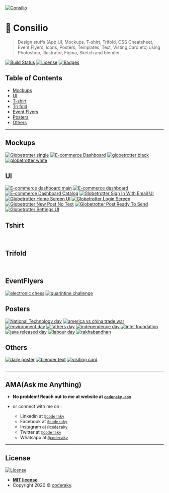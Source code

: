 <a href="http://coderaky.com"><img src="https://raw.githubusercontent.com/coderaky/files/master/png/hello.png?v=3&s=200" title="Consilio" alt="Consilio"></a>
# 🎨 Consilio

> Design stuffs (App UI, Mockups, T-shirt, Trifold, CSS Cheatsheet, Event Flyers, Icons, Posters, Templates, Text, Visting Card etc) using Photoshop, illustrator, Figma, Sketch and blender.


[![Build Status](http://img.shields.io/travis/badges/badgerbadgerbadger.svg?style=flat-square)](https://travis-ci.org/badges/badgerbadgerbadger) [![License](http://img.shields.io/:license-mit-blue.svg?style=flat-square)](http://badges.mit-license.org) [![Badges](http://img.shields.io/:badges-9/9-ff6799.svg?style=flat-square)](https://github.com/badges/badgerbadgerbadger)

## Table of Contents

- [Mockups](#mockups)
- [UI](#ui)
- [T-shirt](#tshirt)
- [Tri fold](#Trifold)
- [Event Flyers](#EventFlyers)
- [Posters](#poster)
- [Others](#others)

<!-- https://raw.githubusercontent.com/coder-aky/files/master/png/hello.png
<a href=""><img src="?v=3&s=200" title="" alt=""></a>-->
---

## Mockups
<a href="mockup/Globetrotter single.jpg"><img src="mockup/Globetrotter single.jpg?v=3&s=200" title="Globetrotter single" alt="Globetrotter single"></a>
<a href="mockup/E-commerce Dashboard.jpg"><img src="mockup/E-commerce Dashboard.jpg?v=3&s=200" title="E-commerce Dashboard" alt="E-commerce Dashboard"></a>
<a href="mockup/globetrotter black.jpg"><img src="mockup/globetrotter black.jpg?v=3&s=200" title="globetrotter black" alt="globetrotter black"></a>
<a href="mockup/globetrotter white.jpg"><img src="mockup/globetrotter white.jpg?v=3&s=200" title="globetrotter white" alt="globetrotter white"></a>

## UI
<a href="ui/E-commerce dashboard main.png"><img src="ui/E-commerce dashboard main.png?v=3&s=200" title="E-commerce dashboard main" alt="E-commerce dashboard main"></a>
<a href="ui/E-commerce dashboard Categorie.png"><img src="ui/E-commerce dashboard Categorie.png?v=3&s=200" title="E-commerce dashboard" alt="E-commerce dashboard"></a>
<a href="ui/E-commerce Dashboard Catalog.png"><img src="ui/E-commerce Dashboard Catalog.png?v=3&s=200" title="E-commerce Dashboard Catalog" alt="E-commerce Dashboard Catalog"></a>
<a href="ui/Globetrotter Sign In With Email UI.png"><img src="ui/Globetrotter Sign In With Email UI.png?v=3&s=200" title="Globetrotter Sign In With Email UI" alt="Globetrotter Sign In With Email UI"></a>
<a href="ui/Globetrotter Home Screen UI.png"><img src="ui/Globetrotter Home Screen UI.png?v=3&s=200" title="Globetrotter Home Screen UI" alt="Globetrotter Home Screen UI"></a>
<a href="ui/Globetrotter Login Screen.png"><img src="ui/Globetrotter Login Screen.png?v=3&s=200" title="Globetrotter Login Screen" alt="Globetrotter Login Screen"></a>
<a href="ui/Globetrotter New Post No Text.png"><img src="ui/Globetrotter New Post No Text.png?v=3&s=200" title="Globetrotter New Post No Text" alt="Globetrotter New Post No Text"></a>
<a href="ui/Globetrotter Post Ready To Send.png"><img src="ui/Globetrotter Post Ready To Send.png?v=3&s=200" title="Globetrotter Post Ready To Send" alt="Globetrotter Post Ready To Send"></a>
<a href="ui/Globetrotter Settings UI.png"><img src="ui/Globetrotter Settings UI.png?v=3&s=200" title="Globetrotter Settings UI" alt="Globetrotter Settings UI"></a>
## Tshirt
<a href="T-shirt/tshirt1.jpg"><img src="T-shirt/tshirt1.jpg?v=3&s=200" title="" alt=""></a>
<a href="T-shirt/tshirt2.jpg"><img src="T-shirt/tshirt2.jpg?v=3&s=200" title="" alt=""></a>
<a href="T-shirt/tshirt3.jpg"><img src="T-shirt/tshirt3.jpg?v=3&s=200" title="" alt=""></a>
## Trifold
<a href="Trifold/Tri-Fold-Front.jpg"><img src="Trifold/Tri-Fold-Front.jpg?v=3&s=200" title="" alt=""></a>
<a href="Trifold/Tri-Fold-Back.jpg"><img src="Trifold/Tri-Fold-Back.jpg?v=3&s=200" title="" alt=""></a>
<a href="Trifold/Tri-Fold-Front1.jpg"><img src="Trifold/Tri-Fold-Front1.jpg?v=3&s=200" title="" alt=""></a>
<a href="Trifold/Tri-Fold-Back1.jpg"><img src="Trifold/Tri-Fold-Back1.jpg?v=3&s=200" title="" alt=""></a>
## EventFlyers
<a href="event flyers/electronic chess.jpg"><img src="event flyers/electronic chess.jpg?v=3&s=200" title="electronic chess" alt="electronic chess"></a>
<a href="event flyers/quarintine challenge.jpg"><img src="event flyers/quarintine challenge.jpg?v=3&s=200" title="quarintine challenge" alt="quarintine challenge"></a>
## Posters
<a href="posters/National Technology day.jpg"><img src="posters/National Technology day.jpg?v=3&s=200" title="National Technology day" alt="National Technology day"></a>
<a href="posters/america vs china trade war.jpg"><img src="posters/america vs china trade war.jpg?v=3&s=200" title="america vs china trade war" alt="america vs china trade war"></a>
<a href="posters/environment day.jpg"><img src="posters/environment day.jpg?v=3&s=200" title="environment day" alt="environment day"></a>
<a href="posters/fathers day.jpg"><img src="posters/fathers day.jpg?v=3&s=200" title="fathers day" alt="fathers day"></a>
<a href="posters/independence day.jpg"><img src="posters/independence day.jpg?v=3&s=200" title="independence day" alt="independence day"></a>
<a href="posters/intel foundation.jpg"><img src="posters/intel foundation.jpg?v=3&s=200" title="intel foundation" alt="intel foundation"></a>
<a href="posters/java released day.jpg"><img src="posters/java released day.jpg?v=3&s=200" title="java released day" alt="java released day"></a>
<a href="posters/labour day.jpg"><img src="posters/labour day.jpg?v=3&s=200" title="labour day" alt="labour day"></a>
<a href="posters/rakhabandhan.jpg"><img src="posters/rakhabandhan.jpg?v=3&s=200" title="rakhabandhan" alt="rakhabandhan"></a>
## Others
<a href="templates/daily poster.jpg"><img src="templates/daily poster.jpg?v=3&s=200" title="daily poster" alt="daily poster"></a>
<a href="text/blender text.png"><img src="text/blender text.png?v=3&s=200" title="blender text" alt="blender text"></a>
<a href="visiting card/visiting card.jpg"><img src="visiting card/visiting card.jpg?v=3&s=200" title="visiting card" alt="visiting card"></a>
<a href="icons/Facebook banner.png"><img src="icons/Facebook banner.png?v=3&s=200" title="" alt=""></a>
<a href="icons/Instagram banner.png"><img src="icons/Instagram banner.png?v=3&s=200" title="" alt=""></a>
<a href="icons/rc banner.png"><img src="icons/rc banner.png?v=3&s=200" title="" alt=""></a>


<a href="icons/chrome logo.png"><img src="icons/chrome logo.png?v=3&s=200" title="" alt=""></a><a href="icons/facebook logo.png"><img src="icons/facebook logo.png?v=3&s=200" title="" alt=""></a><a href="icons/instagram logo.png"><img src="icons/instagram logo.png?v=3&s=200" title="" alt=""></a>


---

## AMA(Ask me Anything)

- **No problem! Reach out to me at website at <a href="http://coderaky.com" target="_blank">`coderaky.com`</a>**

- or connect with me on :
  - Linkedin at <a href="https://www.linkedin.com/in/coderaky/" target="_blank">`@coderaky`</a>
  - Facebook at <a href="https://www.facebook.com/coderaky" target="_blank">`@coderaky`</a>
  - Instagram at <a href="https://www.instagram.com/coderaky" target="_blank">`@coderaky`</a>
  - Twitter at <a href="http://twitter.com/coderaky" target="_blank">`@coderaky`</a>
  - Whatsapp at <a href="https://wa.me/919453457386" target="_blank">`@coderaky`</a>

---


## License

[![License](http://img.shields.io/:license-mit-blue.svg?style=flat-square)](http://badges.mit-license.org)

- **[MIT license](http://opensource.org/licenses/mit-license.php)**
- Copyright 2020 © <a href="http://coderaky.com" target="_blank">coderaky</a>.
